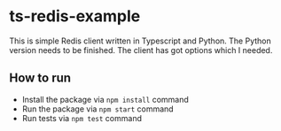 # ts-redis-example

This is simple Redis client written in Typescript and Python. The Python version needs to be finished. The client has got options which I needed.

## How to run
- Install the package via ```npm install``` command
- Run the package via ```npm start``` command
- Run tests via ```npm test``` command

